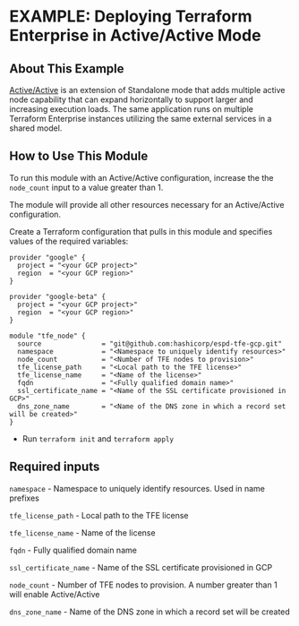 # EXAMPLE: Deploying Terraform Enterprise in Active/Active Mode

## About This Example

[Active/Active](https://www.terraform.io/docs/enterprise/before-installing/reference-architecture/gcp.html#active-active-implementation-mode) is an extension of Standalone mode that adds multiple active node capability that can expand horizontally to support larger and increasing execution loads. The same application runs on multiple Terraform Enterprise instances utilizing the same external services in a shared model.

## How to Use This Module

To run this module with an Active/Active configuration, increase the the `node_count` input to a value greater than 1.

The module will provide all other resources necessary for an Active/Active configuration.

Create a Terraform configuration that pulls in this module and specifies values of the required variables:

```hcl
provider "google" {
  project = "<your GCP project>"
  region  = "<your GCP region>"
}

provider "google-beta" {
  project = "<your GCP project>"
  region  = "<your GCP region>"
}

module "tfe_node" {
  source               = "git@github.com:hashicorp/espd-tfe-gcp.git"
  namespace            = "<Namespace to uniquely identify resources>"
  node_count           = "<Number of TFE nodes to provision>"
  tfe_license_path     = "<Local path to the TFE license>"
  tfe_license_name     = "<Name of the license>"
  fqdn                 = "<Fully qualified domain name>"
  ssl_certificate_name = "<Name of the SSL certificate provisioned in GCP>"
  dns_zone_name        = "<Name of the DNS zone in which a record set will be created>"
}
```

- Run `terraform init` and `terraform apply`

## Required inputs

`namespace` - Namespace to uniquely identify resources. Used in name prefixes

`tfe_license_path` - Local path to the TFE license

`tfe_license_name` - Name of the license

`fqdn` - Fully qualified domain name

`ssl_certificate_name` - Name of the SSL certificate provisioned in GCP

`node_count` - Number of TFE nodes to provision. A number greater than 1 will enable Active/Active

`dns_zone_name` - Name of the DNS zone in which a record set will be created
